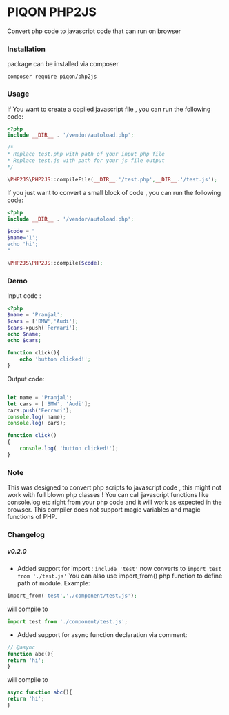 # PIQON PHP2JS
Convert php code to javascript code that can run on browser

### Installation 
package can be installed via composer<br>
```
composer require piqon/php2js
```

### Usage
If You want to create a copiled javascript file , you can run the following code: <br>

```php
<?php
include __DIR__ . '/vendor/autoload.php';

/*
* Replace test.php with path of your input php file
* Replace test.js with path for your js file output
*/

\PHP2JS\PHP2JS::compileFile(__DIR__.'/test.php',__DIR__.'/test.js');
```

If you just want to convert a small block of code , you can run the following code:

```php
<?php
include __DIR__ . '/vendor/autoload.php';

$code = "
$name='1';
echo 'hi'; 
"

\PHP2JS\PHP2JS::compile($code);
```

### Demo

Input code :

```php
<?php
$name = 'Pranjal';
$cars = ['BMW','Audi'];
$cars->push('Ferrari');
echo $name;
echo $cars;

function click(){
    echo 'button clicked!';
}
```

Output code:
```javascript

let name = 'Pranjal';
let cars = ['BMW', 'Audi'];
cars.push('Ferrari');
console.log( name);
console.log( cars);

function click()
{
    console.log( 'button clicked!');
}

```


### Note
This was designed to convert php scripts to javascript code , this might not work with full blown php classes !
You can call javascript functions like console.log etc right from your php code and it will work as expected in the browser.
This compiler does not support magic variables and magic functions of PHP.


### Changelog

##### v0.2.0
- Added support for import : `include 'test'` now converts to `import test from './test.js'`
You can also use import_from() php function to define path of module.
Example:
```php
import_from('test','./component/test.js');
```
will compile to 
```js
import test from './component/test.js';
```

- Added support for async function declaration via comment:
```php
// @async
function abc(){
return 'hi';
}
```
will compile to 
```js
async function abc(){
return 'hi';
}
```
